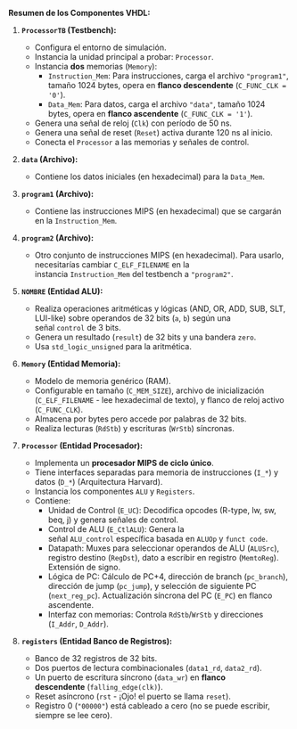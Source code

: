 **Resumen de los Componentes VHDL:**

1. **`ProcessorTB` (Testbench):**
    
    - Configura el entorno de simulación.
    - Instancia la unidad principal a probar: `Processor`.
    - Instancia **dos** memorias (`Memory`):
        - `Instruction_Mem`: Para instrucciones, carga el archivo `"program1"`, tamaño 1024 bytes, opera en **flanco descendente** (`C_FUNC_CLK = '0'`).
        - `Data_Mem`: Para datos, carga el archivo `"data"`, tamaño 1024 bytes, opera en **flanco ascendente** (`C_FUNC_CLK = '1'`).
    - Genera una señal de reloj (`Clk`) con período de 50 ns.
    - Genera una señal de reset (`Reset`) activa durante 120 ns al inicio.
    - Conecta el `Processor` a las memorias y señales de control.
2. **`data` (Archivo):**
    
    - Contiene los datos iniciales (en hexadecimal) para la `Data_Mem`.
3. **`program1` (Archivo):**
    
    - Contiene las instrucciones MIPS (en hexadecimal) que se cargarán en la `Instruction_Mem`.
4. **`program2` (Archivo):**
    
    - Otro conjunto de instrucciones MIPS (en hexadecimal). Para usarlo, necesitarías cambiar `C_ELF_FILENAME` en la instancia `Instruction_Mem` del testbench a `"program2"`.
5. **`NOMBRE` (Entidad ALU):**
    
    - Realiza operaciones aritméticas y lógicas (AND, OR, ADD, SUB, SLT, LUI-like) sobre operandos de 32 bits (`a`, `b`) según una señal `control` de 3 bits.
    - Genera un resultado (`result`) de 32 bits y una bandera `zero`.
    - Usa `std_logic_unsigned` para la aritmética.
6. **`Memory` (Entidad Memoria):**
    
    - Modelo de memoria genérico (RAM).
    - Configurable en tamaño (`C_MEM_SIZE`), archivo de inicialización (`C_ELF_FILENAME` - lee hexadecimal de texto), y flanco de reloj activo (`C_FUNC_CLK`).
    - Almacena por bytes pero accede por palabras de 32 bits.
    - Realiza lecturas (`RdStb`) y escrituras (`WrStb`) síncronas.
7. **`Processor` (Entidad Procesador):**
    
    - Implementa un **procesador MIPS de ciclo único**.
    - Tiene interfaces separadas para memoria de instrucciones (`I_*`) y datos (`D_*`) (Arquitectura Harvard).
    - Instancia los componentes `ALU` y `Registers`.
    - Contiene:
        - Unidad de Control (`E_UC`): Decodifica opcodes (R-type, lw, sw, beq, j) y genera señales de control.
        - Control de ALU (`E_CtlALU`): Genera la señal `ALU_control` específica basada en `ALUOp` y `funct code`.
        - Datapath: Muxes para seleccionar operandos de ALU (`ALUSrc`), registro destino (`RegDst`), dato a escribir en registro (`MemtoReg`). Extensión de signo.
        - Lógica de PC: Cálculo de PC+4, dirección de branch (`pc_branch`), dirección de jump (`pc_jump`), y selección de siguiente PC (`next_reg_pc`). Actualización síncrona del PC (`E_PC`) en flanco ascendente.
        - Interfaz con memorias: Controla `RdStb`/`WrStb` y direcciones (`I_Addr`, `D_Addr`).
8. **`registers` (Entidad Banco de Registros):**
    
    - Banco de 32 registros de 32 bits.
    - Dos puertos de lectura combinacionales (`data1_rd`, `data2_rd`).
    - Un puerto de escritura síncrono (`data_wr`) en **flanco descendente** (`falling_edge(clk)`).
    - Reset asíncrono (`rst` - ¡Ojo! el puerto se llama `reset`).
    - Registro 0 (`"00000"`) está cableado a cero (no se puede escribir, siempre se lee cero).